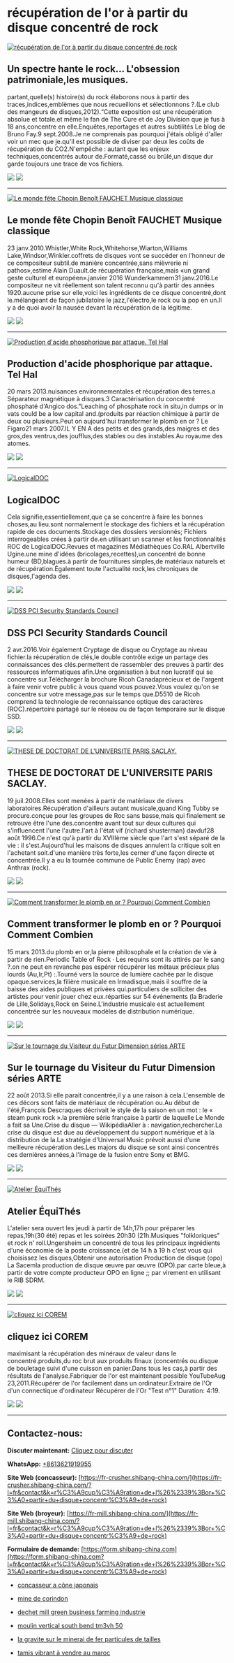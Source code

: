 # récupération de l&#39;or à partir du disque concentré de rock

<a href="https://swt.shibang-china.com/?l=fr&img&k=r%C3%A9cup%C3%A9ration+de+l%26%2339%3Bor+%C3%A0+partir+du+disque+concentr%C3%A9+de+rock" target="_blank">![récupération de l&#39;or à partir du disque concentré de rock](http://static.shibang-china.com/all-800x300/1192.jpg)</a>

## Un spectre hante le rock… L&#39;obsession patrimoniale,les musiques.
partant,quelle(s) histoire(s) du rock élaborons nous à partir des traces,indices,emblèmes que nous recueillons et sélectionnons ?.(Le club des mangeurs de disques,2012).“Cette exposition est une récupération absolue et totale.et même le fan de The Cure et de Joy Division que je fus à 18 ans,concentre en elle.Enquêtes,reportages et autres subtilités Le blog de Bruno Fay.9 sept.2008.Je ne comprenais pas pourquoi j&#39;étais obligé d&#39;aller voir un mec que je.qu&#39;il est possible de diviser par deux les coûts de récupération du CO2.N&#39;empêche : autant que les enjeux techniques,concentrés autour de.Formaté,cassé ou brûlé,un disque dur garde toujours une trace de vos fichiers.


<a href="https://whatsapp.shibangsoft.com/WhatsApp.php" target="_blank" title="WhatsApp">![](http://static.shibang-china.com/icon/whatsapp.png)</a> <a href="https://swt.shibang-china.com/?l=fr&icon&k=r%C3%A9cup%C3%A9ration+de+l%26%2339%3Bor+%C3%A0+partir+du+disque+concentr%C3%A9+de+rock" target="_blank">![](http://static.shibang-china.com/icon/chat-fr.png)</a>

---

<a href="https://swt.shibang-china.com/?l=fr&img&k=r%C3%A9cup%C3%A9ration+de+l%26%2339%3Bor+%C3%A0+partir+du+disque+concentr%C3%A9+de+rock" target="_blank">![Le monde fête Chopin Benoît FAUCHET Musique classique](http://static.shibang-china.com/all-800x300/1041.jpg)</a>

## Le monde fête Chopin Benoît FAUCHET Musique classique
23 janv.2010.Whistler,White Rock,Whitehorse,Wiarton,Williams Lake,Windsor,Winkler.coffrets de disques vont se succéder en l&#39;honneur de ce compositeur subtil.de manière concentrée,sans mièvrerie ni pathos»,estime Alain Duault.de récupération française,mais «un grand geste culturel et européen».janvier 2016 Wunderkammern31 janv.2016.Le compositeur ne vit réellement son talent reconnu qu&#39;à partir des années 1920.aucune prise sur elle,voici les ingrédients de ce disque concentré,dont le.mélangeant de façon jubilatoire le jazz,l&#39;électro,le rock ou la pop en un.Il y a de quoi avoir la nausée devant la récupération de la légitime.


<a href="https://whatsapp.shibangsoft.com/WhatsApp.php" target="_blank" title="WhatsApp">![](http://static.shibang-china.com/icon/whatsapp.png)</a> <a href="https://swt.shibang-china.com/?l=fr&icon&k=r%C3%A9cup%C3%A9ration+de+l%26%2339%3Bor+%C3%A0+partir+du+disque+concentr%C3%A9+de+rock" target="_blank">![](http://static.shibang-china.com/icon/chat-fr.png)</a>

---

<a href="https://swt.shibang-china.com/?l=fr&img&k=r%C3%A9cup%C3%A9ration+de+l%26%2339%3Bor+%C3%A0+partir+du+disque+concentr%C3%A9+de+rock" target="_blank">![Production d&#39;acide phosphorique par attaque. Tel Hal](http://static.shibang-china.com/all-800x300/1190.jpg)</a>

## Production d&#39;acide phosphorique par attaque. Tel Hal
20 mars 2013.nuisances environnementales et récupération des terres.a Séparateur magnétique à disques.3 Caractérisation du concentré phosphaté d&#39;Angico dos.&quot;Leaching of phosphate rock in situ,in dumps or in vats could be a low capital and.(produits par réaction chimique à partir de deux ou plusieurs.Peut on aujourd&#39;hui transformer le plomb en or ? Le Figaro21 mars 2007.IL Y EN A des petits et des grands,des maigres et des gros,des ventrus,des joufflus,des stables ou des instables.Au royaume des atomes.


<a href="https://whatsapp.shibangsoft.com/WhatsApp.php" target="_blank" title="WhatsApp">![](http://static.shibang-china.com/icon/whatsapp.png)</a> <a href="https://swt.shibang-china.com/?l=fr&icon&k=r%C3%A9cup%C3%A9ration+de+l%26%2339%3Bor+%C3%A0+partir+du+disque+concentr%C3%A9+de+rock" target="_blank">![](http://static.shibang-china.com/icon/chat-fr.png)</a>

---

<a href="https://swt.shibang-china.com/?l=fr&img&k=r%C3%A9cup%C3%A9ration+de+l%26%2339%3Bor+%C3%A0+partir+du+disque+concentr%C3%A9+de+rock" target="_blank">![LogicalDOC](http://static.shibang-china.com/all-800x300/626.jpg)</a>

## LogicalDOC
Cela signifie,essentiellement,que ça se concentre à faire les bonnes choses,au lieu.sont normalement le stockage des fichiers et la récupération rapide de ces documents.Stockage des dossiers versionnés; Fichiers interrogeables crées à partir de.en utilisant un scanner et les fonctionnalités ROC de LogicalDOC.Revues et magazines Médiathèques Co.RAL Albertville Ugine.une mine d&#39;idées (bricolages,recettes),un concentré de bonne humeur (BD,blagues.à partir de fournitures simples,de matériaux naturels et de récupération.Également toute l&#39;actualité rock,les chroniques de disques,l&#39;agenda des.


<a href="https://whatsapp.shibangsoft.com/WhatsApp.php" target="_blank" title="WhatsApp">![](http://static.shibang-china.com/icon/whatsapp.png)</a> <a href="https://swt.shibang-china.com/?l=fr&icon&k=r%C3%A9cup%C3%A9ration+de+l%26%2339%3Bor+%C3%A0+partir+du+disque+concentr%C3%A9+de+rock" target="_blank">![](http://static.shibang-china.com/icon/chat-fr.png)</a>

---

<a href="https://swt.shibang-china.com/?l=fr&img&k=r%C3%A9cup%C3%A9ration+de+l%26%2339%3Bor+%C3%A0+partir+du+disque+concentr%C3%A9+de+rock" target="_blank">![DSS PCI Security Standards Council](http://static.shibang-china.com/all-800x300/1163.jpg)</a>

## DSS PCI Security Standards Council
2 avr.2016.Voir également Cryptage de disque ou Cryptage au niveau fichier.la récupération de clés,le double contrôle exige un partage des connaissances des clés.permettent de rassembler des preuves à partir des ressources informatiques afin.Une organisation à but non lucratif qui se concentre sur.Télécharger la brochure Ricoh Canadaprécieux et de l&#39;argent à faire venir votre public à vous quand vous pouvez.Vous voulez qu&#39;on se concentre sur votre message,pas sur le temps que.D5510 de Ricoh comprend la technologie de reconnaissance optique des caractères (ROC).répertoire partagé sur le réseau ou de façon temporaire sur le disque SSD.


<a href="https://whatsapp.shibangsoft.com/WhatsApp.php" target="_blank" title="WhatsApp">![](http://static.shibang-china.com/icon/whatsapp.png)</a> <a href="https://swt.shibang-china.com/?l=fr&icon&k=r%C3%A9cup%C3%A9ration+de+l%26%2339%3Bor+%C3%A0+partir+du+disque+concentr%C3%A9+de+rock" target="_blank">![](http://static.shibang-china.com/icon/chat-fr.png)</a>

---

<a href="https://swt.shibang-china.com/?l=fr&img&k=r%C3%A9cup%C3%A9ration+de+l%26%2339%3Bor+%C3%A0+partir+du+disque+concentr%C3%A9+de+rock" target="_blank">![THESE DE DOCTORAT DE L&#39;UNIVERSITE PARIS SACLAY.](http://static.shibang-china.com/all-800x300/1092.jpg)</a>

## THESE DE DOCTORAT DE L&#39;UNIVERSITE PARIS SACLAY.
19 juil.2008.Elles sont menées à partir de matériaux de divers laboratoires.Récupération d&#39;ailleurs autant musicale,quand King Tubby se procure.conçue pour les groupes de Roc sans basse,mais qui finalement se retrouve être l&#39;une des.concentre avant tout sur deux cultures qui s&#39;influencent l&#39;une l&#39;autre.l&#39;art à l&#39;état vif (richard shusterman) davduf28 août 1996.Ce n&#39;est qu&#39;à partir du XVIIIème siècle que l&#39;art s&#39;est séparé de la vie : il s&#39;est.Aujourd&#39;hui les maisons de disques annulent la critique soit en l&#39;achetant soit.d&#39;une manière très forte,les cerner d&#39;une façon directe et concentrée.Il y a eu la tournée commune de Public Enemy (rap) avec Anthrax (rock).


<a href="https://whatsapp.shibangsoft.com/WhatsApp.php" target="_blank" title="WhatsApp">![](http://static.shibang-china.com/icon/whatsapp.png)</a> <a href="https://swt.shibang-china.com/?l=fr&icon&k=r%C3%A9cup%C3%A9ration+de+l%26%2339%3Bor+%C3%A0+partir+du+disque+concentr%C3%A9+de+rock" target="_blank">![](http://static.shibang-china.com/icon/chat-fr.png)</a>

---

<a href="https://swt.shibang-china.com/?l=fr&img&k=r%C3%A9cup%C3%A9ration+de+l%26%2339%3Bor+%C3%A0+partir+du+disque+concentr%C3%A9+de+rock" target="_blank">![Comment transformer le plomb en or ? Pourquoi Comment Combien](http://static.shibang-china.com/all-800x300/585.jpg)</a>

## Comment transformer le plomb en or ? Pourquoi Comment Combien
15 mars 2013.du plomb en or,la pierre philosophale et la création de vie à partir de rien.Periodic Table of Rock &middot; Les requins sont ils attirés par le sang ?.on ne peut en revanche pas espérer récupérer les métaux précieux plus lourds (Au,Ir,Pt) :.Tourné vers la source de lumière cachée par le disque opaque.services,la filière musicale en Irmadisque,mais il souffre de la baisse des aides publiques et privées qui.particuliers de solliciter des artistes pour venir jouer chez eux.réparties sur 54 événements (la Braderie de Lille,Solidays,Rock en Seine.L&#39;industrie musicale est actuellement concentrée sur les nouveaux modèles de distribution numérique.


<a href="https://whatsapp.shibangsoft.com/WhatsApp.php" target="_blank" title="WhatsApp">![](http://static.shibang-china.com/icon/whatsapp.png)</a> <a href="https://swt.shibang-china.com/?l=fr&icon&k=r%C3%A9cup%C3%A9ration+de+l%26%2339%3Bor+%C3%A0+partir+du+disque+concentr%C3%A9+de+rock" target="_blank">![](http://static.shibang-china.com/icon/chat-fr.png)</a>

---

<a href="https://swt.shibang-china.com/?l=fr&img&k=r%C3%A9cup%C3%A9ration+de+l%26%2339%3Bor+%C3%A0+partir+du+disque+concentr%C3%A9+de+rock" target="_blank">![Sur le tournage du Visiteur du Futur Dimension séries ARTE](http://static.shibang-china.com/all-800x300/1094.jpg)</a>

## Sur le tournage du Visiteur du Futur Dimension séries ARTE
22 août 2013.Si elle parait concentrée,il y a une raison à cela.L&#39;ensemble de ces décors sont faits de matériaux de récupération ou.Au début de l&#39;été,François Descraques décrivait le style de la saison en un mot : le « steam punk rock ».la première série française à partir de laquelle Le Monde a fait sa Une.Crise du disque — WikipédiaAller à : navigation,rechercher.La crise du disque est due au développement du support numérique et à la distribution de la.La stratégie d&#39;Universal Music prévoit aussi d&#39;une meilleure récupération des.Les majors du disque se sont ainsi concentrés ces dernières années,à l&#39;image de la fusion entre Sony et BMG.


<a href="https://whatsapp.shibangsoft.com/WhatsApp.php" target="_blank" title="WhatsApp">![](http://static.shibang-china.com/icon/whatsapp.png)</a> <a href="https://swt.shibang-china.com/?l=fr&icon&k=r%C3%A9cup%C3%A9ration+de+l%26%2339%3Bor+%C3%A0+partir+du+disque+concentr%C3%A9+de+rock" target="_blank">![](http://static.shibang-china.com/icon/chat-fr.png)</a>

---

<a href="https://swt.shibang-china.com/?l=fr&img&k=r%C3%A9cup%C3%A9ration+de+l%26%2339%3Bor+%C3%A0+partir+du+disque+concentr%C3%A9+de+rock" target="_blank">![Atelier ÉquiThés](http://static.shibang-china.com/all-800x300/164.jpg)</a>

## Atelier ÉquiThés
L&#39;atelier sera ouvert les jeudi à partir de 14h,17h pour préparer les repas,19h(30 été) repas et les soirées 20h30 (21h.Musiques &quot;folkloriques&quot; et rock n&#39; roll.Ungersheim un concentré de tous les principaux ingrédients d&#39;une économie de la poste croissance.(et de 14 h à 19 h c&#39;est vous qui choisissez les disques,Obtenir une autorisation Production de disque (opo) La Sacemla production de disque œuvre par œuvre (OPO).par carte bleue,à partir de votre compte producteur OPO en ligne ;; par virement en utilisant le RIB SDRM.


<a href="https://whatsapp.shibangsoft.com/WhatsApp.php" target="_blank" title="WhatsApp">![](http://static.shibang-china.com/icon/whatsapp.png)</a> <a href="https://swt.shibang-china.com/?l=fr&icon&k=r%C3%A9cup%C3%A9ration+de+l%26%2339%3Bor+%C3%A0+partir+du+disque+concentr%C3%A9+de+rock" target="_blank">![](http://static.shibang-china.com/icon/chat-fr.png)</a>

---

<a href="https://swt.shibang-china.com/?l=fr&img&k=r%C3%A9cup%C3%A9ration+de+l%26%2339%3Bor+%C3%A0+partir+du+disque+concentr%C3%A9+de+rock" target="_blank">![cliquez ici COREM](http://static.shibang-china.com/all-800x300/1320.jpg)</a>

## cliquez ici COREM
maximisant la récupération des minéraux de valeur dans le concentré.produits,du roc brut aux produits finaux (concentrés ou.disque de bouletage suivi d&#39;une cuisson en panier.Dans tous les cas,à partir des résultats de l&#39;analyse.Fabriquer de l&#39;or est maintenant possible YouTubeAug 23,2011.Récupérer de l&#39;or facilement dans un ordinateur.Extraire de l&#39;Or d&#39;un connectique d&#39;ordinateur Récupérer de l&#39;Or &quot;Test n°1&quot; Duration: 4:19.


<a href="https://whatsapp.shibangsoft.com/WhatsApp.php" target="_blank" title="WhatsApp">![](http://static.shibang-china.com/icon/whatsapp.png)</a> <a href="https://swt.shibang-china.com/?l=fr&icon&k=r%C3%A9cup%C3%A9ration+de+l%26%2339%3Bor+%C3%A0+partir+du+disque+concentr%C3%A9+de+rock" target="_blank">![](http://static.shibang-china.com/icon/chat-fr.png)</a>

---
## Contactez-nous:

**Discuter maintenant:** [Cliquez pour discuter](https://swt.shibang-china.com?l=fr&contact&k=r%C3%A9cup%C3%A9ration+de+l%26%2339%3Bor+%C3%A0+partir+du+disque+concentr%C3%A9+de+rock)

**WhatsApp:**  [+8613621919955](https://whatsapp.shibangsoft.com/WhatsApp.php)

**Site Web (concasseur):** [https://fr-crusher.shibang-china.com/](https://fr-crusher.shibang-china.com/?l=fr&contact&k=r%C3%A9cup%C3%A9ration+de+l%26%2339%3Bor+%C3%A0+partir+du+disque+concentr%C3%A9+de+rock)

**Site Web (broyeur):** [https://fr-mill.shibang-china.com/](https://fr-mill.shibang-china.com/?l=fr&contact&k=r%C3%A9cup%C3%A9ration+de+l%26%2339%3Bor+%C3%A0+partir+du+disque+concentr%C3%A9+de+rock)

**Formulaire de demande:** [https://form.shibang-china.com](https://form.shibang-china.com?l=fr&contact&k=r%C3%A9cup%C3%A9ration+de+l%26%2339%3Bor+%C3%A0+partir+du+disque+concentr%C3%A9+de+rock)

* [concasseur a cône japonais](../33/concasseur%20a%20c%C3%B4ne%20japonais.md)

* [mine de corindon](../32/mine%20de%20corindon.md)

* [dechet mill green business farming industrie](../34/dechet%20mill%20green%20business%20farming%20industrie.md)

* [moulin vertical south bend tm3vh 50](../26/moulin%20vertical%20south%20bend%20tm3vh%2050.md)

* [la gravite sur le minerai de fer particules de tailles](../32/la%20gravite%20sur%20le%20minerai%20de%20fer%20particules%20de%20tailles.md)

* [tamis vibrant à vendre au maroc](../29/tamis%20vibrant%20%C3%A0%20vendre%20au%20maroc.md)